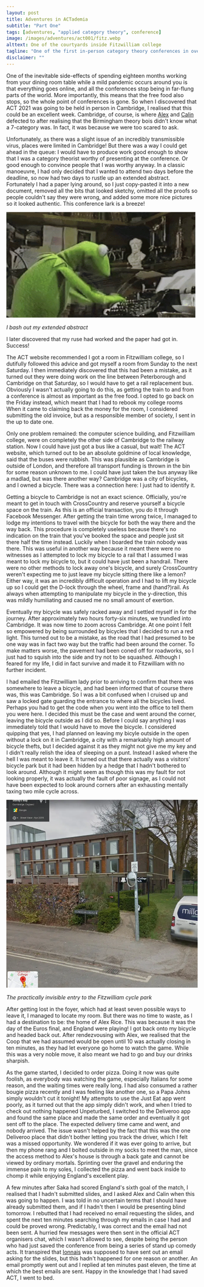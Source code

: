 ```yaml
---
layout: post
title: Adventures in ACTademia
subtitle: "Part One"
tags: [adventures, "applied category theory", conference]
image: /images/adventures/act001/fitz.webp
alttext: One of the courtyards inside Fitzwilliam college
tagline: "One of the first in-person category theory conferences in over a year draws in people from all over the country. Of course, as an avid category theorist, I had to be there."
disclaimer: ""
---
```


One of the inevitable side-effects of spending eighteen months working from your dining room table while a mild pandemic occurs around you is that everything goes online, and all the conferences stop being in far-flung parts of the world.
More importantly, this means that the free food also stops, so the whole point of conferences is gone.
So when I discovered that ACT 2021 was going to be held in person in Cambridge, I realised that this could be an excellent week.
Cambridge, of course, is where [Alex](https://alexarice.github.io/) and [Calin](https://www.cst.cam.ac.uk/people/ct608) defected to after realising that the Birmingham theory bois didn't know what a 7-category was.
In fact, it was because we were too scared to ask.

Unfortunately, as there was a slight issue of an incredibly transmissible virus, places were limited in Cambridge!
But there was a way I could get ahead in the queue: I would have to produce work good enough to show that I was a category theorist worthy of presenting at the conference.
Or good enough to convince people that I was worthy anyway.
In a classic manoeuvre, I had only decided that I wanted to attend two days before the deadline, so now had two days to rustle up an extended abstract.
Fortunately I had a paper lying around, so I just copy-pasted it into a new document, removed all the bits that looked sketchy, omitted all the proofs so people couldn't say they were wrong, and added some more nice pictures so it looked authentic.
This conference lark is a breeze!

![Kermit the frog types very fast](/images/adventures/act001/kermit.gif)

*I bash out my extended abstract*

I later discovered that my ruse had worked and the paper had got in.
Success!

The ACT website recommended I got a room in Fitzwilliam college, so I dutifully followed this advice and got myself a room from Sunday to the next Saturday.
I then immediately discovered that this had been a mistake, as it turned out they were doing work on the line between Peterborough and Cambridge on that Saturday, so I would have to get a rail replacement bus.
Obviously I wasn't actually going to do this, as getting the train to and from a conference is almost as important as the free food.
I opted to go back on the Friday instead, which meant that I had to rebook my college rooms
When it came to claiming back the money for the room, I considered submitting the old invoice, but as a responsible member of society, I sent in the up to date one.

Only one problem remained: the computer science building, and Fitzwilliam college, were on completely the other side of Cambridge to the railway station.
Now I could have just got a bus like a casual, but wait!
The ACT website, which turned out to be an absolute goldmine of local knowledge, said that the buses were rubbish.
This was plausible as Cambridge is outside of London, and therefore all transport funding is thrown in the bin for some reason unknown to me.
I could have just taken the bus anyway like a madlad, but was there another way?
Cambridge was a city of bicycles, and I owned a bicycle.
There was a connection here: I just had to identify it.

Getting a bicycle to Cambridge is not an exact science.
Officially, you're meant to get in touch with CrossCountry and reserve yourself a bicycle space on the train.
As this is an official transaction, you do it through Facebook Messenger.
After getting the train time wrong twice, I managed to lodge my intentions to travel with the bicycle for both the way there and the way back.
This procedure is completely useless because there's no indication on the train that you've booked the space and people just sit there half the time instead.
Luckily when I boarded the train nobody was there.
This was useful in another way because it meant there were no witnesses as I attempted to lock my bicycle to a rail that I assumed I was meant to lock my bicycle to, but it could have just been a handrail.
There were no other methods to lock away one's bicycle, and surely CrossCountry weren't expecting me to just leave my bicycle sitting there like a lemon?
Either way, it was an incredibly difficult operation and I had to lift my bicycle up so I could get the D-lock through the wheel, frame and (hand?)rail.
As always when attempting to manipulate my bicycle in the y-direction, this was mildly humiliating and caused me no small amount of exertion.

Eventually my bicycle was safely racked away and I settled myself in for the journey.
After approximately two hours forty-six minutes, we trundled into Cambridge.
It was now time to zoom across Cambridge.
At one point I felt so empowered by being surrounded by bicycles that I decided to run a red light.
This turned out to be a mistake, as the road that I had presumed to be one way was in fact two way but the traffic had been around the corner.
To make matters worse, the pavement had been coned off for roadworks, so I just had to squish into the side and try not to be squashed.
Although I feared for my life, I did in fact survive and made it to Fitzwilliam with no further incident.

I had emailed the Fitzwilliam lady prior to arriving to confirm that there was somewhere to leave a bicycle, and had been informed that of course there was, this was Cambridge.
So I was a bit confused when I cruised up and saw a locked gate guarding the entrance to where all the bicycles lived.
Perhaps you had to get the code when you went into the office to tell them you were here.
I decided this must be the case and went around the corner, leaving the bicycle outside as I did so.
Before I could say anything I was immediately told that I would have to move the bicycle.
I considered quipping that yes, I had planned on leaving my bicyle outside in the open without a lock on it in Cambridge, a city with a remarkably high amount of bicycle thefts, but I decided against it as they might not give me my key and I didn't really relish the idea of sleeping on a punt.
Instead I asked where the hell I was meant to leave it.
It turned out that there actually was a visitors' bicycle park but it had been hidden by a hedge that I hadn't bothered to look around.
Although it might seem as though this was my fault for not looking properly, it was actually the fault of poor signage, as I could not have been expected to look around corners after an exhausting mentally taxing two mile cycle across.

![The location of the Fitzwilliam cycle park, in a bad screenshot from Google Maps street view](/images/adventures/act001/cycle.webp)

*The practically invisible entry to the Fitzwilliam cycle park*

After getting lost in the foyer, which had at least seven possible ways to leave it, I managed to locate my room.
But there was no time to waste, as I had a destination to be: the home of Alex Rice.
This was because it was the day of the Euros final, and England were playing!
I got back onto my bicycle and headed back out.
After rendezvousing with Alex, we realised that the Coop that we had assumed would be open until 10 was actually closing in ten minutes, as they had let everyone go home to watch the game.
While this was a very noble move, it also meant we had to go and buy our drinks sharpish.

As the game started, I decided to order pizza.
Doing it now was quite foolish, as everybody was watching the game, especially Italians for some reason, and the waiting times were really long.
I had also consumed a rather bougie pizza recently and I was feeling like another one, so a Papa Johns simply wouldn't cut it tonight!
My attempts to use the Just Eat app went poorly, as it turned out that the app simply didn't work, and when I tried to check out nothing happened
Unpeturbed, I switched to the Deliveroo app and found the same place and made the same order and eventually it got sent off to the place.
The expected delivery time came and went, and nobody arrived.
The issue wasn't helped by the fact that this was the one Deliveroo place that didn't bother letting you track the driver, which I felt was a missed opportunity.
We wondered if it was ever going to arrive, but then my phone rang and I bolted outside in my socks to meet the man, since the access method to Alex's house is through a back gate and cannot be viewed by ordinary mortals.
Sprinting over the gravel and enduring the immense pain to my soles, I collected the pizza and went back inside to chomp it while enjoying England's excellent play.

A few minutes after Saka had scored England's sixth goal of the match, I realised that I hadn't submitted slides, and I asked Alex and Calin when this was going to happen.
I was told in no uncertain terms that I should have already submitted them, and if I hadn't then I would be presenting blind tomorrow.
I rebutted that I had received no email requesting the slides, and spent the next ten minutes searching through my emails in case I had and could be proved wrong.
Predictably, I was correct and the email had not been sent.
A hurried few messages were then sent in the official ACT organisers chat, which I wasn't allowed to see, despite being the person who had just saved the conference from being a series of stand up comedy acts.
It transpired that [Ionnais](https://www.cst.cam.ac.uk/people/im496) was supposed to have sent out an email asking for the slides, but this hadn't happened for one reason or another.
An email promptly went out and I replied at ten minutes past eleven, the time at which the best emails are sent.
Happy in the knowledge that I had saved ACT, I went to bed.